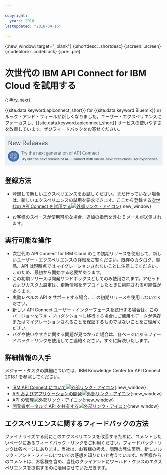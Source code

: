 ```yaml
---

copyright:
  years: 2018
lastupdated: "2018-04-16"

---
```



{:new_window: target="_blank"}
{:shortdesc: .shortdesc}
{:screen: .screen}
{:codeblock: .codeblock}
{:pre: .pre}

# 次世代の IBM API Connect for IBM Cloud を試用する
{: #try_next}

{{site.data.keyword.apiconnect_short}} for {{site.data.keyword.Bluemix}} のルック・アンド・フィールが新しくなりました。ユーザー・エクスペリエンスにフォーカスし、{{site.data.keyword.apiconnect_short}} サービスの使いやすさを改善しています。ぜひフィードバックをお寄せください。

<img src="images/new_version.png" alt="次世代 API Connect バナーの図"/>

## 登録方法

* 登録して新しいエクスペリエンスをお試しください。まだ行っていない場合は、新しいエクスペリエンスの試用を要求できます。ここから登録する[次世代の API Connect を試用する![外部リンク・アイコン](../../icons/launch-glyph.svg "外部リンク・アイコン")](https://console.bluemix.net/apis/overview){:new_window}

* お客様のスペースが使用可能な場合、追加の指示を含む E メールが送信されます。

## 実行可能な操作

* 次世代の API Connect for IBM Cloud のこの初期リリースを使用して、新しいユーザー・エクスペリエンスの詳細をご覧ください。既存のカタログ、製品、API は現時点ではマイグレーションされないことに注意してください。このため、最初から開始する必要があります。
* この初期リリースは開発サンドボックスとしてのみ使用されます。アセットおよびカスタム設定は、更新情報をデプロイしたときに削除される可能性があります。
* 実動レベルの API をサポートする場合、この初期リリースを使用しないでください。 
* 新しい API Connect ユーザー・インターフェースを試行する場合は、このバージョンをフル・プロダクションに移行する場合にご使用のデータが保存またはマイグレーションされることを保証するものではないことをご理解ください。
* バグや使いやすさに関する問題が見つかった場合は、各ページにあるフィードバック・リンクを使用してご連絡ください。すぐに解決いたします。

## 詳細情報の入手

メジャー・タスクの詳細については、IBM Knowledge Center for API Connect 2018.1 を参照してください。
* [IBM API Connect について![外部リンク・アイコン](../../icons/launch-glyph.svg "外部リンク・アイコン")](https://www.ibm.com/support/knowledgecenter/SSMNED_2018/com.ibm.apic.overview.doc/api_management_overview.html){:new_window}
* [API およびアプリケーションの開発![外部リンク・アイコン](../../icons/launch-glyph.svg "外部リンク・アイコン")](https://www.ibm.com/support/knowledgecenter/SSMNED_2018/com.ibm.apic.toolkit.doc/capim_cli_overview.html){:new_window}
* [API の管理![外部リンク・アイコン](../../icons/launch-glyph.svg "外部リンク・アイコン")](https://www.ibm.com/support/knowledgecenter/SSMNED_2018/com.ibm.apic.apionprem.doc/APIonPrem_gettingstarted.html){:new_window}
* [開発者ポータルで API を共有する![外部リンク・アイコン](../../icons/launch-glyph.svg "外部リンク・アイコン")](https://www.ibm.com/support/knowledgecenter/SSMNED_2018/com.ibm.apic.devportal.doc/discover_apis_landing_page.html){:new_window}


## エクスペリエンスに関するフィードバックの方法

ファイナライズする前にこのエクスペリエンスを改善するために、コメントしたいページにあるフィードバック・リンクをご利用ください。フィードバック・リンクは各ページにあります。当社は、お客様の考え、問題の発生箇所、新しいルック・アンド・フィールについての感想を知りたいと考えています。お客様からのコメントは、お客様を含め、当社のクライアントにワールド・クラスのエクスペリエンスを提供するのに活用させていただきます。
